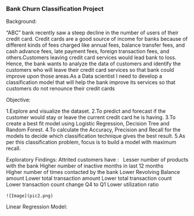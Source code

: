 ### Bank Churn Classification Project

Background:

“ABC” bank recently saw a steep decline in the number of users of their credit card. Credit cards are a good source of income for banks because of different kinds of fees charged  like annual fees, balance transfer fees, and cash advance fees, late payment fees, foreign transaction fees, and others.Customers leaving credit card services would lead bank to loss. Hence, the bank wants to analyze the data of customers and identify the customers who will leave their credit card services so that bank could improve upon those areas.As a Data scientist  I need to develop a classification model that will help the bank improve its services so that customers do not renounce their credit cards


Objective:

1.Explore and visualize the dataset.
2.To predict and forecast if the customer would stay or leave the current credit card he is having. 
3.To create a best fit model using Logistic Regression, Decision Tree and Random Forest.
4.To calculate the Accuracy, Precision and Recall for the models to decide which classification technique gives the best result.
5.As per this classification problem, focus is to build a model with maximum recall.

Exploratory Findings:
  Attrited customers have :
      Lesser number of products   with the bank
      Higher number of inactive months in last 12 months
      Higher number of times contacted by the bank
      Lower Revolving Balance amount
      Lower total transaction amount
      Lower total transaction count
      Lower transaction count change Q4 to Q1
      Lower utilization ratio
      
    ![Image](pic2.png)
    

Linear Regression Model:














